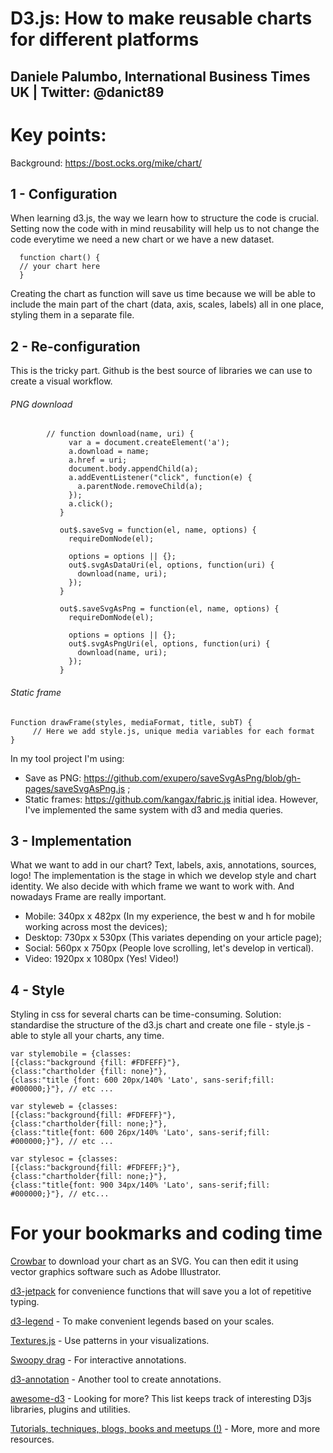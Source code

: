 # D3.js: How to make reusable charts for different platforms
## Daniele Palumbo, International Business Times UK       |      Twitter: @danict89


# Key points:

Background: https://bost.ocks.org/mike/chart/

## 1 - Configuration
  When learning d3.js, the way we learn how to structure the code is crucial. Setting now the code with in mind                 reusability will help us to not change the code everytime we need a new chart or we have a new dataset. 

      function chart() {
      // your chart here
      }
      
  Creating the chart as function will save us time because we will be able to include the main part of the chart (data, axis,   scales, labels) all in one place, styling them in a separate file.
      
## 2 - Re-configuration
   This is the tricky part. 
   Github is the best source of libraries we can use to create a visual workflow.
   
###### PNG download
   ```
           // function download(name, uri) {
                var a = document.createElement('a');
                a.download = name;
                a.href = uri;
                document.body.appendChild(a);
                a.addEventListener("click", function(e) {
                  a.parentNode.removeChild(a);
                });
                a.click();
              }

              out$.saveSvg = function(el, name, options) {
                requireDomNode(el);

                options = options || {};
                out$.svgAsDataUri(el, options, function(uri) {
                  download(name, uri);
                });
              }

              out$.saveSvgAsPng = function(el, name, options) {
                requireDomNode(el);

                options = options || {};
                out$.svgAsPngUri(el, options, function(uri) {
                  download(name, uri);
                });
              }
   ```
   
###### Static frame
   ```
   Function drawFrame(styles, mediaFormat, title, subT) {
        // Here we add style.js, unique media variables for each format 
   }
   ```
   
   In my tool project I'm using:
- Save as PNG: https://github.com/exupero/saveSvgAsPng/blob/gh-pages/saveSvgAsPng.js ;
- Static frames: https://github.com/kangax/fabric.js initial idea. However, I've implemented the same system with d3 and        media queries.    
            
## 3 - Implementation
   What we want to add in our chart? Text, labels, axis, annotations, sources, logo!
   The implementation is the stage in which we develop style and chart identity.
   We also decide with which frame we want to work with. And nowadays Frame are really important.
   
- Mobile: 340px x 482px (In my experience, the best w and h for mobile working across most the devices);
- Desktop: 730px x 530px (This variates depending on your article page);
- Social: 560px x 750px (People love scrolling, let's develop in vertical).
- Video: 1920px x 1080px (Yes! Video!)

## 4 - Style

   Styling in css for several charts can be time-consuming. Solution: standardise the structure of the d3.js chart and create    one file - style.js - able to style all your charts, any time. 
   
   ```
var stylemobile = {classes:
[{class:"background {fill: #FDFEFF}"},
{class:"chartholder {fill: none}"},
{class:"title {font: 600 20px/140% 'Lato', sans-serif;fill: #000000;}"}, // etc ...

var styleweb = {classes:
[{class:"background{fill: #FDFEFF}"},
{class:"chartholder{fill: none;}"},
{class:"title{font: 600 26px/140% 'Lato', sans-serif;fill: #000000;}"}, // etc ...
   
var stylesoc = {classes:
[{class:"background{fill: #FDFEFF;}"},
{class:"chartholder{fill: none;}"},
{class:"title{font: 900 34px/140% 'Lato', sans-serif;fill: #000000;}"}, // etc...
   ```

# For your bookmarks and coding time

[Crowbar](http://nytimes.github.io/svg-crowbar/) to download your chart as an SVG. You can then edit it using vector graphics software such as Adobe Illustrator.

[d3-jetpack](https://www.npmjs.com/package/d3-jetpack) for convenience functions that will save you a lot of repetitive typing.

[d3-legend](http://d3-legend.susielu.com/) - To make convenient legends based on your scales.

[Textures.js](https://riccardoscalco.github.io/textures/) - Use patterns in your visualizations.

[Swoopy drag](https://github.com/1wheel/swoopy-drag) - For interactive annotations.

[d3-annotation](http://d3-annotation.susielu.com/) - Another tool to create annotations.

[awesome-d3](https://github.com/wbkd/awesome-d3) - Looking for more? This list keeps track of interesting D3js libraries, plugins and utilities. 

[Tutorials, techniques, blogs, books and meetups (!)](https://github.com/d3/d3/wiki/Tutorials) - More, more and more resources.
